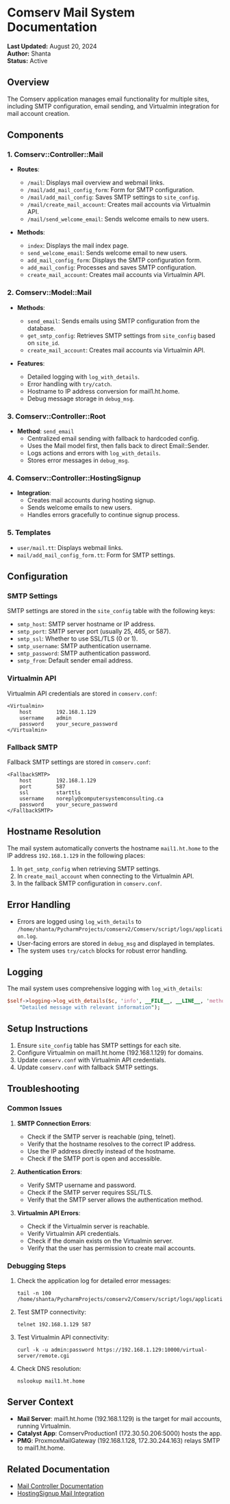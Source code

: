 # Comserv Mail System Documentation

**Last Updated:** August 20, 2024  
**Author:** Shanta  
**Status:** Active

## Overview

The Comserv application manages email functionality for multiple sites, including SMTP configuration, email sending, and Virtualmin integration for mail account creation.

## Components

### 1. Comserv::Controller::Mail

- **Routes**:
  - `/mail`: Displays mail overview and webmail links.
  - `/mail/add_mail_config_form`: Form for SMTP configuration.
  - `/mail/add_mail_config`: Saves SMTP settings to `site_config`.
  - `/mail/create_mail_account`: Creates mail accounts via Virtualmin API.
  - `/mail/send_welcome_email`: Sends welcome emails to new users.

- **Methods**:
  - `index`: Displays the mail index page.
  - `send_welcome_email`: Sends welcome email to new users.
  - `add_mail_config_form`: Displays the SMTP configuration form.
  - `add_mail_config`: Processes and saves SMTP configuration.
  - `create_mail_account`: Creates mail accounts via Virtualmin API.

### 2. Comserv::Model::Mail

- **Methods**:
  - `send_email`: Sends emails using SMTP configuration from the database.
  - `get_smtp_config`: Retrieves SMTP settings from `site_config` based on `site_id`.
  - `create_mail_account`: Creates mail accounts via Virtualmin API.

- **Features**:
  - Detailed logging with `log_with_details`.
  - Error handling with `try/catch`.
  - Hostname to IP address conversion for mail1.ht.home.
  - Debug message storage in `debug_msg`.

### 3. Comserv::Controller::Root

- **Method**: `send_email`
  - Centralized email sending with fallback to hardcoded config.
  - Uses the Mail model first, then falls back to direct Email::Sender.
  - Logs actions and errors with `log_with_details`.
  - Stores error messages in `debug_msg`.

### 4. Comserv::Controller::HostingSignup

- **Integration**:
  - Creates mail accounts during hosting signup.
  - Sends welcome emails to new users.
  - Handles errors gracefully to continue signup process.

### 5. Templates

- `user/mail.tt`: Displays webmail links.
- `mail/add_mail_config_form.tt`: Form for SMTP settings.

## Configuration

### SMTP Settings

SMTP settings are stored in the `site_config` table with the following keys:

- `smtp_host`: SMTP server hostname or IP address.
- `smtp_port`: SMTP server port (usually 25, 465, or 587).
- `smtp_ssl`: Whether to use SSL/TLS (0 or 1).
- `smtp_username`: SMTP authentication username.
- `smtp_password`: SMTP authentication password.
- `smtp_from`: Default sender email address.

### Virtualmin API

Virtualmin API credentials are stored in `comserv.conf`:

```
<Virtualmin>
    host        192.168.1.129
    username    admin
    password    your_secure_password
</Virtualmin>
```

### Fallback SMTP

Fallback SMTP settings are stored in `comserv.conf`:

```
<FallbackSMTP>
    host        192.168.1.129
    port        587
    ssl         starttls
    username    noreply@computersystemconsulting.ca
    password    your_secure_password
</FallbackSMTP>
```

## Hostname Resolution

The mail system automatically converts the hostname `mail1.ht.home` to the IP address `192.168.1.129` in the following places:

1. In `get_smtp_config` when retrieving SMTP settings.
2. In `create_mail_account` when connecting to the Virtualmin API.
3. In the fallback SMTP configuration in `comserv.conf`.

## Error Handling

- Errors are logged using `log_with_details` to `/home/shanta/PycharmProjects/comserv2/Comserv/script/logs/application.log`.
- User-facing errors are stored in `debug_msg` and displayed in templates.
- The system uses `try/catch` blocks for robust error handling.

## Logging

The mail system uses comprehensive logging with `log_with_details`:

```perl
$self->logging->log_with_details($c, 'info', __FILE__, __LINE__, 'method_name', 
    "Detailed message with relevant information");
```

## Setup Instructions

1. Ensure `site_config` table has SMTP settings for each site.
2. Configure Virtualmin on mail1.ht.home (192.168.1.129) for domains.
3. Update `comserv.conf` with Virtualmin API credentials.
4. Update `comserv.conf` with fallback SMTP settings.

## Troubleshooting

### Common Issues

1. **SMTP Connection Errors**:
   - Check if the SMTP server is reachable (ping, telnet).
   - Verify that the hostname resolves to the correct IP address.
   - Use the IP address directly instead of the hostname.
   - Check if the SMTP port is open and accessible.

2. **Authentication Errors**:
   - Verify SMTP username and password.
   - Check if the SMTP server requires SSL/TLS.
   - Verify that the SMTP server allows the authentication method.

3. **Virtualmin API Errors**:
   - Check if the Virtualmin server is reachable.
   - Verify Virtualmin API credentials.
   - Check if the domain exists on the Virtualmin server.
   - Verify that the user has permission to create mail accounts.

### Debugging Steps

1. Check the application log for detailed error messages:
   ```
   tail -n 100 /home/shanta/PycharmProjects/comserv2/Comserv/script/logs/application.log
   ```

2. Test SMTP connectivity:
   ```
   telnet 192.168.1.129 587
   ```

3. Test Virtualmin API connectivity:
   ```
   curl -k -u admin:password https://192.168.1.129:10000/virtual-server/remote.cgi
   ```

4. Check DNS resolution:
   ```
   nslookup mail1.ht.home
   ```

## Server Context

- **Mail Server**: mail1.ht.home (192.168.1.129) is the target for mail accounts, running Virtualmin.
- **Catalyst App**: ComservProduction1 (172.30.50.206:5000) hosts the app.
- **PMG**: ProxmoxMailGateway (192.168.1.128, 172.30.244.163) relays SMTP to mail1.ht.home.

## Related Documentation

- [Mail Controller Documentation](controllers/Mail.md)
- [HostingSignup Mail Integration](controllers/HostingSignup_Mail.md)